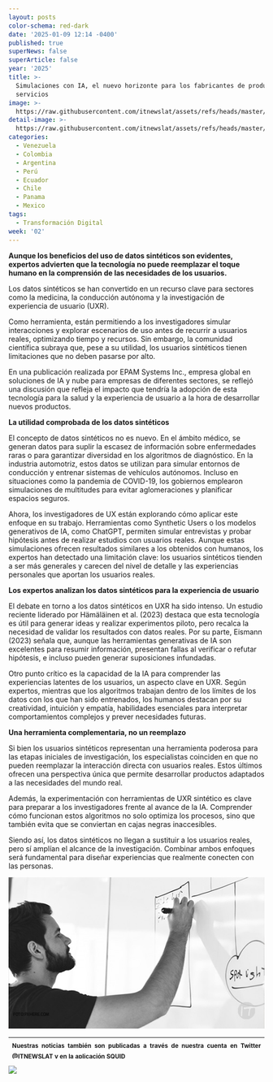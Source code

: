 ```yaml
---
layout: posts
color-schema: red-dark
date: '2025-01-09 12:14 -0400'
published: true
superNews: false
superArticle: false
year: '2025'
title: >-
  Simulaciones con IA, el nuevo horizonte para los fabricantes de productos y
  servicios
image: >-
  https://raw.githubusercontent.com/itnewslat/assets/refs/heads/master/img/540x320/Productividad-p.jpg
detail-image: >-
  https://raw.githubusercontent.com/itnewslat/assets/refs/heads/master/img/1024x680/Productividad-g.jpg
categories:
  - Venezuela
  - Colombia
  - Argentina
  - Perú
  - Ecuador
  - Chile
  - Panama
  - Mexico
tags:
  - Transformación Digital
week: '02'
---
```

**Aunque los beneficios del uso de datos sintéticos son evidentes, expertos advierten que la tecnología no puede reemplazar el toque humano en la comprensión de las necesidades de los usuarios.**

Los datos sintéticos se han convertido en un recurso clave para sectores como la medicina, la conducción autónoma y la investigación de experiencia de usuario (UXR). 

Como herramienta, están permitiendo a los investigadores simular interacciones y explorar escenarios de uso antes de recurrir a usuarios reales, optimizando tiempo y recursos. Sin embargo, la comunidad científica subraya que, pese a su utilidad, los usuarios sintéticos tienen limitaciones que no deben pasarse por alto.

En una publicación realizada por EPAM Systems Inc., empresa global en soluciones de IA y nube para empresas de diferentes sectores, se reflejó una discusión que refleja el impacto que tendría la adopción de esta tecnología para la salud y la experiencia de usuario a la hora de desarrollar nuevos productos.

**La utilidad comprobada de los datos sintéticos**

El concepto de datos sintéticos no es nuevo. En el ámbito médico, se generan datos para suplir la escasez de información sobre enfermedades raras o para garantizar diversidad en los algoritmos de diagnóstico. En la industria automotriz, estos datos se utilizan para simular entornos de conducción y entrenar sistemas de vehículos autónomos. Incluso en situaciones como la pandemia de COVID-19, los gobiernos emplearon simulaciones de multitudes para evitar aglomeraciones y planificar espacios seguros.

Ahora, los investigadores de UX están explorando cómo aplicar este enfoque en su trabajo. Herramientas como Synthetic Users o los modelos generativos de IA, como ChatGPT, permiten simular entrevistas y probar hipótesis antes de realizar estudios con usuarios reales. Aunque estas simulaciones ofrecen resultados similares a los obtenidos con humanos, los expertos han detectado una limitación clave: los usuarios sintéticos tienden a ser más generales y carecen del nivel de detalle y las experiencias personales que aportan los usuarios reales.

**Los expertos analizan los datos sintéticos para la experiencia de usuario**

El debate en torno a los datos sintéticos en UXR ha sido intenso. Un estudio reciente liderado por Hämäläinen et al. (2023) destaca que esta tecnología es útil para generar ideas y realizar experimentos piloto, pero recalca la necesidad de validar los resultados con datos reales. Por su parte, Eismann (2023) señala que, aunque las herramientas generativas de IA son excelentes para resumir información, presentan fallas al verificar o refutar hipótesis, e incluso pueden generar suposiciones infundadas.

Otro punto crítico es la capacidad de la IA para comprender las experiencias latentes de los usuarios, un aspecto clave en UXR. Según expertos, mientras que los algoritmos trabajan dentro de los límites de los datos con los que han sido entrenados, los humanos destacan por su creatividad, intuición y empatía, habilidades esenciales para interpretar comportamientos complejos y prever necesidades futuras.

**Una herramienta complementaria, no un reemplazo**

Si bien los usuarios sintéticos representan una herramienta poderosa para las etapas iniciales de investigación, los especialistas coinciden en que no pueden reemplazar la interacción directa con usuarios reales. Estos últimos ofrecen una perspectiva única que permite desarrollar productos adaptados a las necesidades del mundo real.

Además, la experimentación con herramientas de UXR sintético es clave para preparar a los investigadores frente al avance de la IA. Comprender cómo funcionan estos algoritmos no solo optimiza los procesos, sino que también evita que se conviertan en cajas negras inaccesibles.

Siendo así, los datos sintéticos no llegan a sustituir a los usuarios reales, pero sí amplían el alcance de la investigación. Combinar ambos enfoques será fundamental para diseñar experiencias que realmente conecten con las personas.

![](https://raw.githubusercontent.com/itnewslat/assets/refs/heads/master/img/540x320/Productividad-p.jpg)

<table style="height: 42px;" width="569">
<tbody>
<tr>
<td style="text-align: justify;"><sub><strong>Nuestras noticias también son publicadas a través de nuestra cuenta en Twitter <a href="https://twitter.com/itnewslat?lang=es">@ITNEWSLAT</a> y en la aplicación <a href="https://squidapp.co/en/">SQUID</a></strong></sub></td>
</tr>
</tbody>
</table>

<img src="https://tracker.metricool.com/c3po.jpg?hash=56f88a41e39ab42c063cc51676587a04"/>